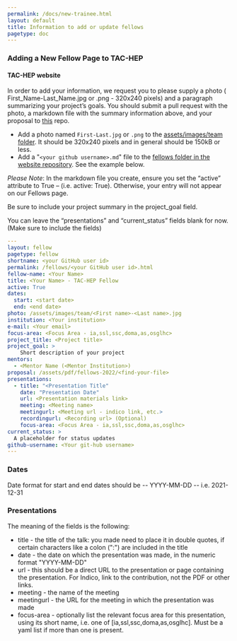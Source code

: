 ```yaml
---
permalink: /docs/new-trainee.html
layout: default
title: Information to add or update fellows
pagetype: doc
---
```


### Adding a New Fellow Page to TAC-HEP

#### TAC-HEP website
In order to add your information, we request you to please supply a photo ( First_Name-Last_Name.jpg or .png - 320x240 pixels) and a paragraph summarizing your project’s goals.
You should submit a pull request with the photo, a markdown file with the summary information above, and your proposal to [this](https://github.com/uwcms/tac-hep) repo.

* Add a photo named `First-Last.jpg` or `.png` to the [assets/images/team folder](https://github.com/uwcms/tac-hep/tree/main/assets/images/team). It should be 320x240 pixels and in general should be 150kB or less.
* Add a "`<your github username>.md`" file to the [fellows folder in the website repository](https://github.com/uwcms/tac-hep/tree/main/pages/fellows). See the example below.

*Please Note*:  In the markdown file you create, ensure you set the “active” attribute to True – (i.e.  active: True).  Otherwise, your entry will not appear on our Fellows page.

Be sure to include your project summary in the project_goal field.

You can leave the “presentations” and “current_status” fields blank for now.  (Make sure to include the fields)

```yml
---
layout: fellow
pagetype: fellow
shortname: <your GitHub user id>
permalink: /fellows/<your GitHub user id>.html
fellow-name: <Your Name>
title: <Your Name> - TAC-HEP Fellow
active: True
dates:
  start: <start date>
  end: <end date>
photo: /assets/images/team/<First name>-<Last name>.jpg
institution: <Your institution>
e-mail: <Your email>
focus-area: <Focus Area - ia,ssl,ssc,doma,as,osglhc>
project_title: <Project title>
project_goal: >
    Short description of your project
mentors:
  - <Mentor Name (<Mentor Institution>)
proposal: /assets/pdf/fellows-2022/<find-your-file>
presentations:
  - title: "<Presentation Title"
    date: "Presentation Date"
    url: <Presentation materials link>
    meeting: <Meeting name>
    meetingurl: <Meeting url - indico link, etc.>
    recordingurl: <Recording url> (Optional)
    focus-area: <Focus Area - ia,ssl,ssc,doma,as,osglhc>
current_status: >
  A placeholder for status updates
github-username: <Your git-hub username>
---
```

### Dates
Date format for start and end dates should be -- YYYY-MM-DD -- i.e. 2021-12-31

### Presentations

The meaning of the fields is the following:

  * title - the title of the talk: you made need to place it in double quotes, if certain characters like a colon (":") are included in the title
  * date - the date on which the presentation was made, in the numeric format "YYYY-MM-DD"
  * url - this should be a direct URL to the presentation or page containing the presentation. For Indico, link to the contribution, not the PDF or other links.
  * meeting - the name of the meeting
  * meetingurl - the URL for the meeting in which the presentation was made
  * focus-area - optionally list the relevant focus area for this presentation, using its short name, i.e. one of [ia,ssl,ssc,doma,as,osglhc]. Must be a yaml list if more than one is present.


